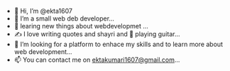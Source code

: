 - 👋 Hi, I’m @ekta1607
- 👀 I’m a small web deb developer...
- 🌱 learing new things about webdevelopmet ...
- ✍️ I love writing quotes and shayri and 🎸 playing guitar...
- 💞️ I’m looking for a platform to enhace my skills and to learn more about web development...
- 📫 You can contact me on ektakumari1607@gmail.com...

<!---
ekta1607/ekta1607 is a ✨ special ✨ repository because its `README.md` (this file) appears on your GitHub profile.
You can click the Preview link to take a look at your changes.
--->
